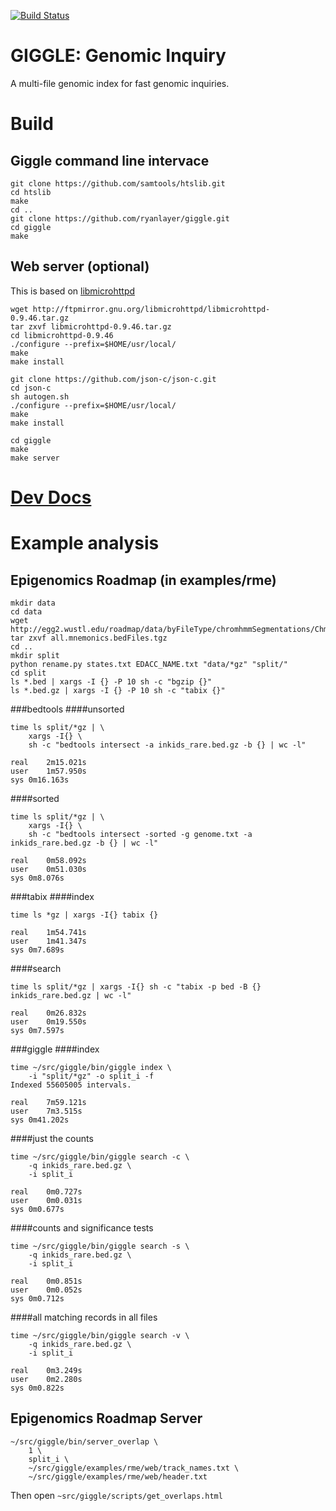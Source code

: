 [![Build Status](https://travis-ci.org/ryanlayer/giggle.svg?branch=master)](https://travis-ci.org/ryanlayer/giggle)

# GIGGLE: Genomic Inquiry

A multi-file genomic index for fast genomic inquiries.

# Build
    
## Giggle command line intervace

    git clone https://github.com/samtools/htslib.git
    cd htslib
    make
    cd .. 
    git clone https://github.com/ryanlayer/giggle.git
    cd giggle
    make

## Web server (optional)
This is based on [libmicrohttpd](http://www.gnu.org/software/libmicrohttpd/)

    wget http://ftpmirror.gnu.org/libmicrohttpd/libmicrohttpd-0.9.46.tar.gz
    tar zxvf libmicrohttpd-0.9.46.tar.gz
    cd libmicrohttpd-0.9.46
    ./configure --prefix=$HOME/usr/local/
    make
    make install

    git clone https://github.com/json-c/json-c.git
    cd json-c
    sh autogen.sh
    ./configure --prefix=$HOME/usr/local/
    make
    make install

    cd giggle
    make
    make server

# [Dev Docs](http://ryanlayer.github.io/giggle/)

# Example analysis
## Epigenomics Roadmap (in examples/rme)

    mkdir data
    cd data
    wget http://egg2.wustl.edu/roadmap/data/byFileType/chromhmmSegmentations/ChmmModels/coreMarks/jointModel/final/all.mnemonics.bedFiles.tgz
    tar zxvf all.mnemonics.bedFiles.tgz
    cd ..
    mkdir split
    python rename.py states.txt EDACC_NAME.txt "data/*gz" "split/"
    cd split
    ls *.bed | xargs -I {} -P 10 sh -c "bgzip {}"
    ls *.bed.gz | xargs -I {} -P 10 sh -c "tabix {}"
    

###bedtools
####unsorted

    time ls split/*gz | \
        xargs -I{} \
        sh -c "bedtools intersect -a inkids_rare.bed.gz -b {} | wc -l"

    real    2m15.021s
    user    1m57.950s
    sys 0m16.163s

####sorted

    time ls split/*gz | \
        xargs -I{} \
        sh -c "bedtools intersect -sorted -g genome.txt -a inkids_rare.bed.gz -b {} | wc -l"

    real    0m58.092s
    user    0m51.030s
    sys 0m8.076s

###tabix
####index

    time ls *gz | xargs -I{} tabix {}

    real    1m54.741s
    user    1m41.347s
    sys 0m7.689s

####search

    time ls split/*gz | xargs -I{} sh -c "tabix -p bed -B {}  inkids_rare.bed.gz | wc -l"

    real    0m26.832s
    user    0m19.550s
    sys 0m7.597s

###giggle
####index

    time ~/src/giggle/bin/giggle index \
        -i "split/*gz" -o split_i -f
    Indexed 55605005 intervals.

    real    7m59.121s
    user    7m3.515s
    sys 0m41.202s

####just the counts

    time ~/src/giggle/bin/giggle search -c \
        -q inkids_rare.bed.gz \
        -i split_i 

    real    0m0.727s
    user    0m0.031s
    sys 0m0.677s

####counts and significance tests

    time ~/src/giggle/bin/giggle search -s \
        -q inkids_rare.bed.gz \
        -i split_i 

    real    0m0.851s
    user    0m0.052s
    sys 0m0.712s   

####all matching records in all files

    time ~/src/giggle/bin/giggle search -v \
        -q inkids_rare.bed.gz \
        -i split_i 

    real    0m3.249s
    user    0m2.280s
    sys 0m0.822s

## Epigenomics Roadmap Server

    ~/src/giggle/bin/server_overlap \
        1 \
        split_i \
        ~/src/giggle/examples/rme/web/track_names.txt \
        ~/src/giggle/examples/rme/web/header.txt

Then open `~src/giggle/scripts/get_overlaps.html`
